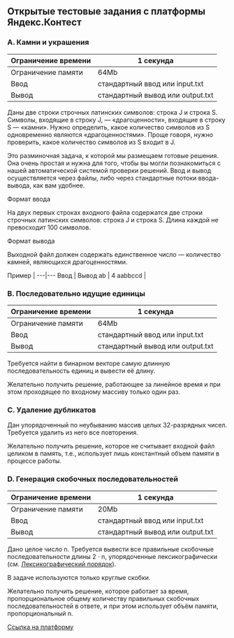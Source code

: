 Открытые тестовые задания c платформы Яндекс.Контест
---------------------------------------------------------

### A. Камни и украшения

Ограничение времени | 1 секунда
---|---
Ограничение памяти | 64Mb
Ввод | стандартный ввод или input.txt
Вывод | стандартный вывод или output.txt

Даны две строки строчных латинских символов: строка J и строка S.
Символы, входящие в строку J, — «драгоценности», входящие в строку S — «камни».
Нужно определить, какое количество символов из S одновременно являются «драгоценностями».
Проще говоря, нужно проверить, какое количество символов из S входит в J.

Это разминочная задача, к которой мы размещаем готовые решения. Она очень простая и нужна для
того, чтобы вы могли познакомиться с нашей автоматической системой проверки решений.
Ввод и вывод осуществляется через файлы, либо через стандартные потоки ввода-вывода,
как вам удобнее.

Формат ввода

На двух первых строках входного файла содержатся две строки строчных латинских символов: строка J и строка S. Длина каждой не превосходит 100 символов.

Формат вывода

Выходной файл должен содержать единственное число — количество камней, являющихся драгоценностями.

Пример |
---|---
Ввод	| Вывод
ab | 4
aabbccd |



### B. Последовательно идущие единицы

Ограничение времени|1 секунда
---|---
Ограничение памяти|64Mb
Ввод|стандартный ввод или input.txt
Вывод|стандартный вывод или output.txt

Требуется найти в бинарном векторе самую длинную последовательность единиц и вывести её длину.

Желательно получить решение, работающее за линейное время и при этом проходящее по входному
массиву только один раз.


### C. Удаление дубликатов

Дан упорядоченный по неубыванию массив целых 32-разрядных чисел.
Требуется удалить из него все повторения.

Желательно получить решение, которое не считывает входной файл целиком в память, т.е.,
использует лишь константный объем памяти в процессе работы.


### D. Генерация скобочных последовательностей

Ограничение времени|1 секунда
---|---
Ограничение памяти|20Mb
Ввод|стандартный ввод или input.txt
Вывод|стандартный вывод или output.txt

Дано целое число n. Требуется вывести все правильные скобочные последовательности длины
2 ⋅ n, упорядоченные лексикографически (см.
[Лексикографический порядок](https://ru.wikipedia.org/wiki/Лексикографический_порядок)).

В задаче используются только круглые скобки.

Желательно получить решение, которое работает за время, пропорциональное общему
количеству правильных скобочных последовательностей в ответе, и при этом использует
объём памяти, пропорциональный n.

[Ссылка на платформу](https://contest.yandex.ru/contest/8458/problems/A/)
